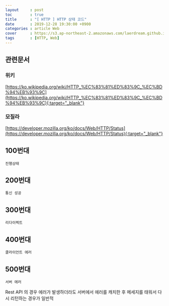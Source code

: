 ```yaml
---
layout     : post
toc        : true
title      : "[ HTTP ] HTTP 상태 코드"
date       : 2019-12-28 19:30:00 +0900
categories : article Web
cover      : https://s3.ap-northeast-2.amazonaws.com/laerdream.github.io/cover/http.jpg
tags       : [HTTP, Web]
---
```


## 관련문서

### 위키
[https://ko.wikipedia.org/wiki/HTTP_%EC%83%81%ED%83%9C_%EC%BD%94%EB%93%9C](https://ko.wikipedia.org/wiki/HTTP_%EC%83%81%ED%83%9C_%EC%BD%94%EB%93%9C){:target="_blank"}

### 모질라
[https://developer.mozilla.org/ko/docs/Web/HTTP/Status](https://developer.mozilla.org/ko/docs/Web/HTTP/Status){:target="_blank"}


## 100번대
    진행상태

## 200번대
    통신 성공

## 300번대
    리다이렉트

## 400번대
    클라이언트 에러

## 500번대
    서버 에러

Rest API 의 경우
에러가 발생하더라도 서버에서 에러를 캐치한 후 메세지를 태워서 다시 리턴하는 경우가 일반적